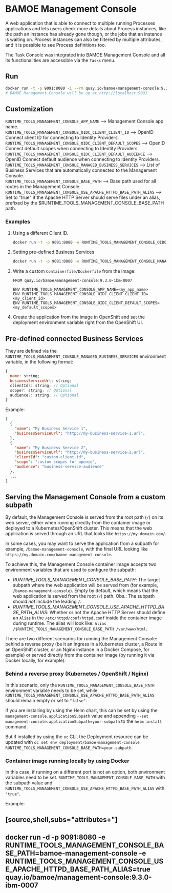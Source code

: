 # BAMOE Management Console

A web application that is able to connect to multiple running Processes applications and lets users check more details about Process instances, like the path an instance has already gone though, or the jobs that an instance is waiting on. Process instances can also be filtered by multiple attributes, and it is possible to see Process definitions too.

The Task Console was integrated into BAMOE Management Console and all its functionalities are accessible via the `Tasks` menu.

## Run

```bash
docker run -t -p 9091:8080 -i --rm quay.io/bamoe/management-console:9.3.0-ibm-0007
# BAMOE Management Console will be up at http://localhost:9091
```

## Customization

`RUNTIME_TOOLS_MANAGEMENT_CONSOLE_APP_NAME` --> Management Console app name.  
`RUNTIME_TOOLS_MANAGEMENT_CONSOLE_OIDC_CLIENT_CLIENT_ID` --> OpenID Connect client ID for connecting to Identity Providers.  
`RUNTIME_TOOLS_MANAGEMENT_CONSOLE_OIDC_CLIENT_DEFAULT_SCOPES` --> OpenID Connect default scopes when connecting to Identity Providers.  
`RUNTIME_TOOLS_MANAGEMENT_CONSOLE_OIDC_CLIENT_DEFAULT_AUDIENCE` --> OpenID Connect default audience when connecting to Identity Providers.  
`RUNTIME_TOOLS_MANAGEMENT_CONSOLE_MANAGED_BUSINESS_SERVICES` --> List of Business Services that are automatically connected to the Management Console.  
`RUNTIME_TOOLS_MANAGEMENT_CONSOLE_BASE_PATH` --> Base path used for all routes in the Management Console.  
`RUNTIME_TOOLS_MANAGEMENT_CONSOLE_USE_APACHE_HTTPD_BASE_PATH_ALIAS` --> Set to "true" if the Apache HTTP Server should serve files under an alias, prefixed by the $RUNTIME_TOOLS_MANAGEMENT_CONSOLE_BASE_PATH path.  

### Examples

1. Using a different Client ID.

   ```bash
   docker run -t -p 9091:8080 -e RUNTIME_TOOLS_MANAGEMENT_CONSOLE_OIDC_CLIENT_CLIENT_ID=<my_value> -i --rm quay.io/bamoe/management-console:9.3.0-ibm-0007
   ```

2. Setting pre-defined Business Services

   ```bash
   docker run -t -p 9091:8080 -e RUNTIME_TOOLS_MANAGEMENT_CONSOLE_MANAGED_BUSINESS_SERVICES='[{ "name":"Unauthenticated 8081", "businessServiceUrl":"http://localhost:8081" }, { "name":"Unauthenticated 8082", "businessServiceUrl":"http://localhost:8082" }, { "name":"Authenticated 8091", "businessServiceUrl":"http://localhost:8091/my-subpath" }, { "name":"Authenticated 8092", "businessServiceUrl":"http://localhost:8092" }]' -i --rm quay.io/bamoe/management-console:9.3.0-ibm-0007
   ```

3. Write a custom `Containerfile/Dockerfile` from the image:

   ```docker
   FROM quay.io/bamoe/management-console:9.3.0-ibm-0007

   ENV RUNTIME_TOOLS_MANAGEMENT_CONSOLE_APP_NAME=<my_app_name>
   ENV RUNTIME_TOOLS_MANAGEMENT_CONSOLE_OIDC_CLIENT_CLIENT_ID=<my_client_id>
   ENV RUNTIME_TOOLS_MANAGEMENT_CONSOLE_OIDC_CLIENT_DEFAULT_SCOPES=<my_default_scopes>
   ```

4. Create the application from the image in OpenShift and set the deployment environment variable right from the OpenShift UI.

## Pre-defined connected Business Services

They are defined via the `RUNTIME_TOOLS_MANAGEMENT_CONSOLE_MANAGED_BUSINESS_SERVICES` environment variable, in the following format:

```js
{
  name: string;
  businessServiceUrl: string;
  clientId?: string; // Optional
  scope?: string; // Optional
  audience?: string; // Optional
}
```

Example:

```json
[
  {
    "name": "My Business Service 1",
    "businessServiceUrl": "http://my-business-service-1.url",
  },
  {
    "name": "My Business Service 2",
    "businessServiceUrl": "http://my-business-service-2.url",
    "clientId": "custom-client-id",
    "scope": "custom scopes for openid",
    "audience": "business-service-audience"
  },
  ...
]
```

## Serving the Management Console from a custom subpath

By default, the Management Console is served from the root path (`/`) on its web server, either when running directly from the container image or deployed to a Kubernetes/OpenShift cluster. This means that the web application is served through an URL that looks like `https://my.domain.com/`.

In some cases, you may want to serve the application from a subpath for example, `/bamoe-management-console`, with the final URL looking like `https://my.domain.com/bamoe-management-console`.

To achieve this, the Management Console container image accepts two environment variables that are used to configure the subpath:

- *RUNTIME_TOOLS_MANAGEMENT_CONSOLE_BASE_PATH*: The target subpath where the web application will be served from (for example, `/bamoe-management-console`). Empty by default, which means that the web application is served from the root (`/`) path. Obs.: The subpath should *not* include the leading `/`.
- *RUNTIME_TOOLS_MANAGEMENT_CONSOLE_USE_APACHE_HTTPD_BASE_PATH_ALIAS*: Whether or not the Apache HTTP Server should define an `Alias` in the `/etc/httpd/conf/httpd.conf` inside the container image during runtime. The alias will look like: `Alias /$RUNTIME_TOOLS_MANAGEMENT_CONSOLE_BASE_PATH /var/www/html`.

There are two different scenarios for running the Management Console: behind a reverse proxy (be it an Ingress in a Kubernetes cluster, a Route in an OpenShift cluster, or an Nginx instance in a Docker Compose, for example) or served directly from the container image (by running it via Docker locally, for example).

### Behind a reverse proxy (Kubernetes / OpenShift / Nginx)

In this scenario, only the `RUNTIME_TOOLS_MANAGEMENT_CONSOLE_BASE_PATH` environment variable needs to be set, while `RUNTIME_TOOLS_MANAGEMENT_CONSOLE_USE_APACHE_HTTPD_BASE_PATH_ALIAS` should remain empty or set to `"false"`.

If you are installing by using the Helm chart, this can be set by using the `management-console.applicationSubpath` value and appending `--set management-console.applicationSubpath=your-subpath` to the `helm install` command. 

But if installed by using the `oc` CLI, the Deployment resource can be updated with `oc set env deployment/bamoe-management-console RUNTIME_TOOLS_MANAGEMENT_CONSOLE_BASE_PATH=your-subpath`.


### Container image running locally by using Docker

In this case, if running on a different port is not an option, both environment variables need to be set. `RUNTIME_TOOLS_MANAGEMENT_CONSOLE_BASE_PATH` with the subpath value and `RUNTIME_TOOLS_MANAGEMENT_CONSOLE_USE_APACHE_HTTPD_BASE_PATH_ALIAS` with `"true"`.

Example:

[source,shell,subs="attributes+"]
----
docker run -d -p 9091:8080 -e RUNTIME_TOOLS_MANAGEMENT_CONSOLE_BASE_PATH=bamoe-management-console -e RUNTIME_TOOLS_MANAGEMENT_CONSOLE_USE_APACHE_HTTPD_BASE_PATH_ALIAS=true quay.io/bamoe/management-console:9.3.0-ibm-0007
----